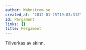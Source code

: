 ```yaml
---
author: Wahnstrom.se
created_at: '2012-01-25T19:03:31Z'
id: Pergament
links: {}
title: Pergament
---
```


Tillverkas av skinn.